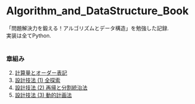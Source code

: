 # Algorithm_and_DataStructure_Book

「問題解決力を鍛える！アルゴリズムとデータ構造」を勉強した記録.  
実装は全てPython.  
<br>


<h3> 章組み </h3>

2. [計算量とオーダー表記](https://github.com/TeddyGlass/Algorithm_and_DataStructure_Book/blob/main/notebook/oder.ipynb)
3. [設計技法 (1) 全探索](https://github.com/TeddyGlass/Algorithm_and_DataStructure_Book/blob/main/notebook/linear_search.ipynb)
4. [設計技法 (2) 再帰と分割統治法](https://github.com/TeddyGlass/Algorithm_and_DataStructure_Book/blob/main/notebook/chap4_recursion.ipynb)
5. [設計技法 (3) 動的計画法](https://github.com/TeddyGlass/Algorithm_and_DataStructure_Book/blob/main/notebook/chap5_dynamic_programming.ipynb)
<!-- 6. [設計技法 (4) 二分探索法]()
7. [設計技法 (5) 貪食法]()
8. [データ構造 (1) 配列, 連結リスト, ハッシュテーブル]()
9. [データ構造 (2) スタックとキュー]()
10. [データ構造 (3) グラフと木]()
11. [データ構造 (4) Union-Find]()
12. [ソート]()
13. [グラフ (1) グラフ探索]()
14. [グラフ (1) グラフ探索]()
15. [グラフ (1) グラフ探索]()
16. [グラフ (1) グラフ探索]()
17. [PとNP]()
18. [難問対策]() -->
